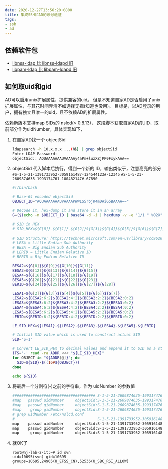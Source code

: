 ```yaml
---
date: 2020-12-27T13:56:20+0800
title: 集成SSH和AD的账号验证
tags:
- ssh
- ad
---
```


## 依赖软件包

- [libnss-ldap 比 libnss-ldapd 旧](https://stackoverflow.com/a/48097912/1355228)
- [libpam-ldap 比 libpam-ldapd 旧](https://serverfault.com/a/665441/424473)

## 如何取uid和gid

AD可以启用unix扩展属性，提供兼容的uid。
但是不知道自家AD是否启用了unix扩展属性，与其花时间弄清不如选择无视(知道也没用)。
目标是，以AD登录的用户，拥有独立且唯一的uid，且不依赖AD的扩展属性。

依赖新版本支持map SIDs的 nslcd(> 0.8.13)，
这段脚本获取自家AD的UID，取前部分作为uidNumber，具体实现如下，

1. 在自家AD找一个 objectSid

    ```bash
    ldapsearch -h 10.x.x.x ...(略) | grep objectSid
    Enter LDAP Password: 
    objectSid:: AQUAAAAAAAUVAAAAy4aPm+luzXZjPP0FxykAAA==
    ```

2. objectSid 代入脚本后执行，得到一个新的 ID，输出类似于，注意高亮的部分
   `#S-1-5-21-1391733952-3059161487-124544123#-12345`
   `#S-1-5-21-2609874635-1993174761-100482147#-67890`

    ```bash
    #!/bin/bash
    
    # Base-64 encoded objectSid
    OBJECT_ID="AQUAAAAAAAUVAAAAPWW1S5rojK4mDAiG5BAAAA=="
    
    # Decode it, hex-dump it and store it in an array
    G=($(echo -n $OBJECT_ID | base64 -d -i | hexdump -v -e '1/1 " %02X"'))
    
    # SID in HEX
    # SID_HEX=${G[0]}-${G[1]}-${G[2]}${G[3]}${G[4]}${G[5]}${G[6]}${G[7]}-${G[8]}${G[9]}${G[10]}${G[11]}-${G[12]}${G[13]}${G[14]}${G[15]}-${G[16]}${G[17]}${G[18]}${G[19]}-${G[20]}${G[21]}${G[22]}${G[23]}-${G[24]}${G[25]}${G[26]}${G[27]}${G[28]}
    
    # SID Structure: https://technet.microsoft.com/en-us/library/cc962011.aspx
    # LESA = Little Endian Sub Authority
    # BESA = Big Endian Sub Authority
    # LERID = Little Endian Relative ID
    # BERID = Big Endian Relative ID
    
    BESA2=${G[8]}${G[9]}${G[10]}${G[11]}
    BESA3=${G[12]}${G[13]}${G[14]}${G[15]}
    BESA4=${G[16]}${G[17]}${G[18]}${G[19]}
    BESA5=${G[20]}${G[21]}${G[22]}${G[23]}
    BERID=${G[24]}${G[25]}${G[26]}${G[27]}${G[28]}
    
    LESA1=${G[2]}${G[3]}${G[4]}${G[5]}${G[6]}${G[7]}
    LESA2=${BESA2:6:2}${BESA2:4:2}${BESA2:2:2}${BESA2:0:2}
    LESA3=${BESA3:6:2}${BESA3:4:2}${BESA3:2:2}${BESA3:0:2}
    LESA4=${BESA4:6:2}${BESA4:4:2}${BESA4:2:2}${BESA4:0:2}
    LESA5=${BESA5:6:2}${BESA5:4:2}${BESA5:2:2}${BESA5:0:2}
    LERID=${BERID:6:2}${BERID:4:2}${BERID:2:2}${BERID:0:2}
    
    LE_SID_HEX=${LESA1}-${LESA2}-${LESA3}-${LESA4}-${LESA5}-${LERID}
    
    # Initial SID value which is used to construct actual SID
    SID="S-1"
    
    # Convert LE_SID_HEX to decimal values and append it to SID as a string
    IFS='-' read -ra ADDR <<< "${LE_SID_HEX}"
    for OBJECT in "${ADDR[@]}"; do
      SID=${SID}-$((16#${OBJECT}))
    done
    
    echo ${SID}
    ```

3. 将最后一个分割符(-)之前的字符串，作为 uidNumber 的参数值

    ```bash
    ##################################### S-1-5-21-2609874635-1993174761-100482147-67890
    #map   passwd uidNumber     objectSid:S-1-5-21-2609874635-1993174761-100482147
    #map   passwd gidNumber     objectSid:S-1-5-21-2609874635-1993174761-100482147
    #map    group gidNumber     objectSid:S-1-5-21-2609874635-1993174761-100482147
    # grep uidNumber /etc/nslcd.conf
    #                                     S-1-5-21-1391733952-3059161487-124544123-12345
    map    passwd uidNumber     objectSid:S-1-5-21-1391733952-3059161487-124544123
    map    passwd gidNumber     objectSid:S-1-5-21-1391733952-3059161487-124544123
    map     group gidNumber     objectSid:S-1-5-21-1391733952-3059161487-124544123
    ```

4. 就OK了
    ```
    root@nj-lab-2-it:~# id svn
    uid=10695(svn) gid=10695 groups=10695,24905(U_EFSS_CN),52536(U_SBC_RSI_ALLOW)
    ```
